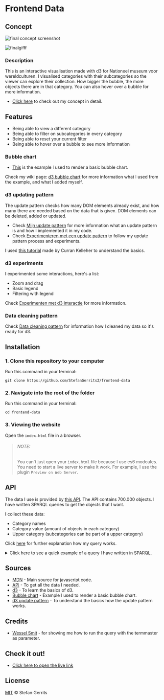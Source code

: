 # Frontend Data

## Concept

![final concept screenshot](https://user-images.githubusercontent.com/45566396/69820130-ba1d3e00-1200-11ea-9615-92b01cea7e0f.png)

![finalgifff](https://user-images.githubusercontent.com/45566396/69820923-92c77080-1202-11ea-9ae4-72502fc3cbea.gif)

### Description

This is an interactive visualisation made with d3 for Nationeel museum voor wereldculturen. I visualised categories with their subcategories so the viewer can explore their collection. How bigger the bubble, the more objects there are in that category. You can also hover over a bubble for more information.

* [Click here](https://github.com/StefanGerrits2/frontend-data/wiki/1.2-Concept) to check out my concept in detail.

## Features

* Being able to view a different category
* Being able to filter on subcategories in every category
* Being able to reset your current filter
* Being able to hover over a bubble to see more information

### Bubble chart

* [This](https://observablehq.com/@d3/bubble-chart) is the example I used to render a basic bubble chart.

Check my wiki page: [d3 bubble chart](https://github.com/StefanGerrits2/frontend-data/wiki/2.4-d3-bubble-chart) for more information what I used from the example, and what I added myself.

### d3 updating pattern

The update pattern checks how many DOM elements already exist, and how many there are needed based on the data that is given. DOM elements can be deleted, added or updated.

* Check [Mijn update pattern](https://github.com/StefanGerrits2/frontend-data/wiki/2.3-Mijn-update-pattern) for more information what an update pattern is and how I implemented it in my code.
* Check [Experimenteren met een update pattern](https://github.com/StefanGerrits2/frontend-data/wiki/2.2-Experimenteren-met-een-update-pattern) to follow my update pattern process and experiments.

I used [this tutorial](https://www.youtube.com/watch?v=IyIAR65G-GQ&t=3237s) made by Curran Kelleher to understand the basics.

### d3 experiments
I experimented some interactions, here's a list:
* Zoom and drag
* Basic legend
* Filtering with legend

Check [Experimenten met d3 interactie](https://github.com/StefanGerrits2/frontend-data/wiki/2.1-Experimenteren-met-d3-interactie) for more information.

### Data cleaning pattern

Check [Data cleaning pattern](https://github.com/StefanGerrits2/frontend-data/wiki/2.7-Data-cleaning-pattern) for information how I cleaned my data so it's ready for d3.

## Installation

### 1. Clone this repository to your computer
Run this command in your terminal:

`git clone https://github.com/StefanGerrits2/frontend-data`
### 2. Navigate into the root of the folder
Run this command in your terminal:

`cd frontend-data`

### 3. Viewing the website
Open the `index.html` file in a browser.

>
> ###### NOTE:
> You can't just open your `index.html` file because I use es6 modoules. You need to start a live server to make it work. For example, I use the plugin `Preview on Web Server`.

## API

The data I use is provided by [this API](https://data.netwerkdigitaalerfgoed.nl/). The API contains 700.000 objects. I have written SPARQL queries to get the objects that I want. 

I collect these data:
* Category names
* Category value (amount of objects in each category)
* Upper category (subcategories can be part of a upper category)

Click [here](https://github.com/StefanGerrits2/frontend-data/wiki/2.6-SparQL-query) for further explanation how my query works.

<details>
<summary>Click here to see a quick example of a query I have written in SPARQL.</summary>
<br>

    PREFIX rdf: <http://www.w3.org/1999/02/22-rdf-syntax-ns#>
    PREFIX dc: <http://purl.org/dc/elements/1.1/>
    PREFIX dct: <http://purl.org/dc/terms/>
    PREFIX skos: <http://www.w3.org/2004/02/skos/core#>
    PREFIX edm: <http://www.europeana.eu/schemas/edm/>
    PREFIX foaf: <http://xmlns.com/foaf/0.1/>

    SELECT ?categoryName (COUNT(?category) AS ?categoryAmount) ?upperCategory

    WHERE {
        <https://hdl.handle.net/20.500.11840/termmaster2704> skos:narrower* ?category .
        ?category skos:prefLabel ?categoryName .
        ?obj edm:isRelatedTo ?category .
        ?category skos:broader ?categoryGroup .
        ?categoryGroup skos:prefLabel ?upperCategory .
    } 

    ORDER BY DESC(?categoryAmount)

    LIMIT 100

</details>

## Sources

* [MDN](https://developer.mozilla.org/nl/) - Main source for javascript code.
* [API](https://data.netwerkdigitaalerfgoed.nl/) - To get all the data I needed.
* [d3](https://d3js.org/) - To learn the basics of d3.
* [Bubble chart](https://observablehq.com/@d3/bubble-chart) - Example I used to render a basic bubble chart.
* [d3 update pattern](https://www.youtube.com/watch?v=IyIAR65G-GQ&t=3237s) - To understand the basics how the update pattern works.

## Credits

* [Wessel Smit](https://github.com/WesselSmit/frontend-data/) - for showing me how to run the query with the termmaster as parameter.


## Check it out!

* [Click here to open the live link](https://stefangerrits2.github.io/frontend-data/)

## License

[MIT](https://github.com/StefanGerrits2/Frontend-Applications/blob/master/LICENSE.txt) © Stefan Gerrits
